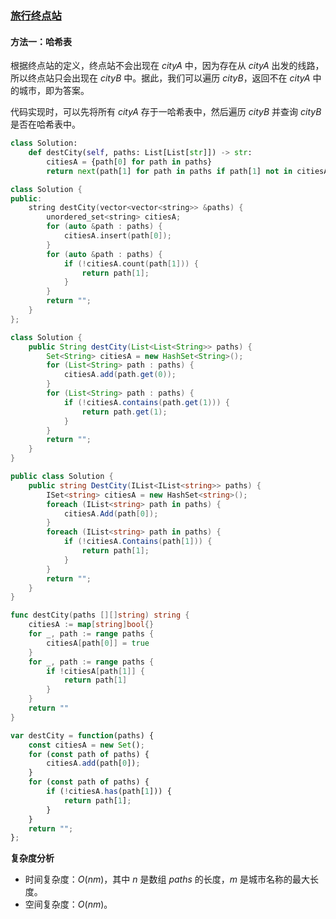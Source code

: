 ### [旅行终点站](https://leetcode.cn/problems/destination-city/solutions/1026156/lu-xing-zhong-dian-zhan-by-leetcode-solu-pscd/)

#### 方法一：哈希表

根据终点站的定义，终点站不会出现在 $cityA$ 中，因为存在从 $cityA$ 出发的线路，所以终点站只会出现在 $cityB$ 中。据此，我们可以遍历 $cityB$，返回不在 $cityA$ 中的城市，即为答案。

代码实现时，可以先将所有 $cityA$ 存于一哈希表中，然后遍历 $cityB$ 并查询 $cityB$ 是否在哈希表中。

```python
class Solution:
    def destCity(self, paths: List[List[str]]) -> str:
        citiesA = {path[0] for path in paths}
        return next(path[1] for path in paths if path[1] not in citiesA)
```

```c++
class Solution {
public:
    string destCity(vector<vector<string>> &paths) {
        unordered_set<string> citiesA;
        for (auto &path : paths) {
            citiesA.insert(path[0]);
        }
        for (auto &path : paths) {
            if (!citiesA.count(path[1])) {
                return path[1];
            }
        }
        return "";
    }
};
```

```java
class Solution {
    public String destCity(List<List<String>> paths) {
        Set<String> citiesA = new HashSet<String>();
        for (List<String> path : paths) {
            citiesA.add(path.get(0));
        }
        for (List<String> path : paths) {
            if (!citiesA.contains(path.get(1))) {
                return path.get(1);
            }
        }
        return "";
    }
}
```

```csharp
public class Solution {
    public string DestCity(IList<IList<string>> paths) {
        ISet<string> citiesA = new HashSet<string>();
        foreach (IList<string> path in paths) {
            citiesA.Add(path[0]);
        }
        foreach (IList<string> path in paths) {
            if (!citiesA.Contains(path[1])) {
                return path[1];
            }
        }
        return "";
    }
}
```

```go
func destCity(paths [][]string) string {
    citiesA := map[string]bool{}
    for _, path := range paths {
        citiesA[path[0]] = true
    }
    for _, path := range paths {
        if !citiesA[path[1]] {
            return path[1]
        }
    }
    return ""
}
```

```javascript
var destCity = function(paths) {
    const citiesA = new Set();
    for (const path of paths) {
        citiesA.add(path[0]);
    }
    for (const path of paths) {
        if (!citiesA.has(path[1])) {
            return path[1];
        }
    }
    return "";
};
```

**复杂度分析**

-   时间复杂度：$O(nm)$，其中 $n$ 是数组 $paths$ 的长度，$m$ 是城市名称的最大长度。
-   空间复杂度：$O(nm)$。
